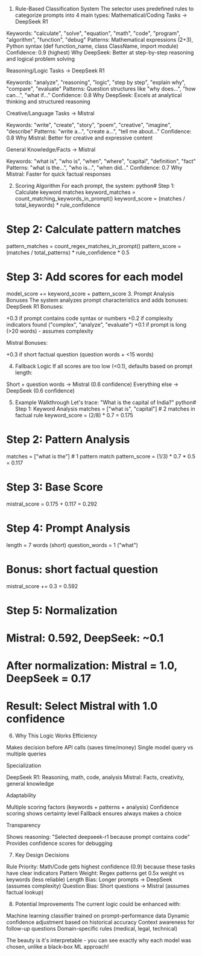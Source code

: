 1. Rule-Based Classification System
The selector uses predefined rules to categorize prompts into 4 main types:
Mathematical/Coding Tasks → DeepSeek R1

Keywords: "calculate", "solve", "equation", "math", "code", "program", "algorithm", "function", "debug"
Patterns: Mathematical expressions (2+3), Python syntax (def function_name, class ClassName, import module)
Confidence: 0.9 (highest)
Why DeepSeek: Better at step-by-step reasoning and logical problem solving

Reasoning/Logic Tasks → DeepSeek R1

Keywords: "analyze", "reasoning", "logic", "step by step", "explain why", "compare", "evaluate"
Patterns: Question structures like "why does...", "how can...", "what if..."
Confidence: 0.8
Why DeepSeek: Excels at analytical thinking and structured reasoning

Creative/Language Tasks → Mistral

Keywords: "write", "create", "story", "poem", "creative", "imagine", "describe"
Patterns: "write a...", "create a...", "tell me about..."
Confidence: 0.8
Why Mistral: Better for creative and expressive content

General Knowledge/Facts → Mistral

Keywords: "what is", "who is", "when", "where", "capital", "definition", "fact"
Patterns: "what is the...", "who is...", "when did..."
Confidence: 0.7
Why Mistral: Faster for quick factual responses

2. Scoring Algorithm
For each prompt, the system:
python# Step 1: Calculate keyword matches
keyword_matches = count_matching_keywords_in_prompt()
keyword_score = (matches / total_keywords) * rule_confidence

# Step 2: Calculate pattern matches  
pattern_matches = count_regex_matches_in_prompt()
pattern_score = (matches / total_patterns) * rule_confidence * 0.5

# Step 3: Add scores for each model
model_score += keyword_score + pattern_score
3. Prompt Analysis Bonuses
The system analyzes prompt characteristics and adds bonuses:
DeepSeek R1 Bonuses:

+0.3 if prompt contains code syntax or numbers
+0.2 if complexity indicators found ("complex", "analyze", "evaluate")
+0.1 if prompt is long (>20 words) - assumes complexity

Mistral Bonuses:

+0.3 if short factual question (question words + <15 words)

4. Fallback Logic
If all scores are too low (<0.1), defaults based on prompt length:

Short + question words → Mistral (0.6 confidence)
Everything else → DeepSeek (0.6 confidence)

5. Example Walkthrough
Let's trace: "What is the capital of India?"
python# Step 1: Keyword Analysis
matches = ["what is", "capital"] # 2 matches in factual rule
keyword_score = (2/8) * 0.7 = 0.175

# Step 2: Pattern Analysis  
matches = ["what is the"] # 1 pattern match
pattern_score = (1/3) * 0.7 * 0.5 = 0.117

# Step 3: Base Score
mistral_score = 0.175 + 0.117 = 0.292

# Step 4: Prompt Analysis
length = 7 words (short)
question_words = 1 ("what")
# Bonus: short factual question
mistral_score += 0.3 = 0.592

# Step 5: Normalization
# Mistral: 0.592, DeepSeek: ~0.1
# After normalization: Mistral = 1.0, DeepSeek = 0.17

# Result: Select Mistral with 1.0 confidence
6. Why This Logic Works
Efficiency

Makes decision before API calls (saves time/money)
Single model query vs multiple queries

Specialization

DeepSeek R1: Reasoning, math, code, analysis
Mistral: Facts, creativity, general knowledge

Adaptability

Multiple scoring factors (keywords + patterns + analysis)
Confidence scoring shows certainty level
Fallback ensures always makes a choice

Transparency

Shows reasoning: "Selected deepseek-r1 because prompt contains code"
Provides confidence scores for debugging

7. Key Design Decisions

Rule Priority: Math/Code gets highest confidence (0.9) because these tasks have clear indicators
Pattern Weight: Regex patterns get 0.5x weight vs keywords (less reliable)
Length Bias: Longer prompts → DeepSeek (assumes complexity)
Question Bias: Short questions → Mistral (assumes factual lookup)

8. Potential Improvements
The current logic could be enhanced with:

Machine learning classifier trained on prompt-performance data
Dynamic confidence adjustment based on historical accuracy
Context awareness for follow-up questions
Domain-specific rules (medical, legal, technical)

The beauty is it's interpretable - you can see exactly why each model was chosen, unlike a black-box ML approach!
